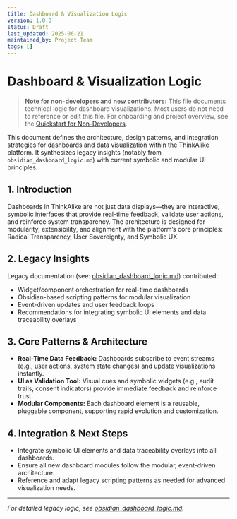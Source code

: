 ```yaml
---
title: Dashboard & Visualization Logic
version: 1.0.0
status: Draft
last_updated: 2025-06-21
maintained_by: Project Team
tags: []
---
```


# Dashboard & Visualization Logic

> **Note for non-developers and new contributors:**
> This file documents technical logic for dashboard visualizations. Most users do not need to reference or edit this file. For onboarding and project overview, see the [Quickstart for Non-Developers](../../QUICKSTART_FOR_NONDEVELOPERS.md).

This document defines the architecture, design patterns, and integration strategies for dashboards and data visualization within the ThinkAlike platform. It synthesizes legacy insights (notably from `obsidian_dashboard_logic.md`) with current symbolic and modular UI principles.

## 1. Introduction
Dashboards in ThinkAlike are not just data displays—they are interactive, symbolic interfaces that provide real-time feedback, validate user actions, and reinforce system transparency. The architecture is designed for modularity, extensibility, and alignment with the platform’s core principles: Radical Transparency, User Sovereignty, and Symbolic UX.

## 2. Legacy Insights
Legacy documentation (see: [obsidian_dashboard_logic.md](../filtered_legacy/batch6/obsidian_dashboard_logic.md)) contributed:
- Widget/component orchestration for real-time dashboards
- Obsidian-based scripting patterns for modular visualization
- Event-driven updates and user feedback loops
- Recommendations for integrating symbolic UI elements and data traceability overlays

## 3. Core Patterns & Architecture
- **Real-Time Data Feedback:** Dashboards subscribe to event streams (e.g., user actions, system state changes) and update visualizations instantly.
- **UI as Validation Tool:** Visual cues and symbolic widgets (e.g., audit trails, consent indicators) provide immediate feedback and reinforce trust.
- **Modular Components:** Each dashboard element is a reusable, pluggable component, supporting rapid evolution and customization.

## 4. Integration & Next Steps
- Integrate symbolic UI elements and data traceability overlays into all dashboards.
- Ensure all new dashboard modules follow the modular, event-driven architecture.
- Reference and adapt legacy scripting patterns as needed for advanced visualization needs.

---
*For detailed legacy logic, see [obsidian_dashboard_logic.md](../filtered_legacy/batch6/obsidian_dashboard_logic.md).*

